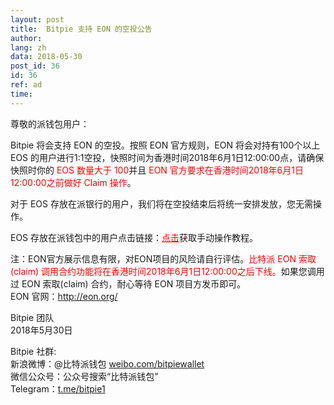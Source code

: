 ```yaml
---
layout: post
title:  Bitpie 支持 EON 的空投公告
author: 
lang: zh
data: 2018-05-30
post_id: 36
id: 36
ref: ad
time: 
---
```




尊敬的派钱包用户：


Bitpie 将会支持 EON 的空投。按照 EON 官方规则，EON 将会对持有100个以上 EOS 的用户进行1:1空投，快照时间为香港时间2018年6月1日12:00:00点，请确保快照时你的<span style="color:red"> EOS 数量大于 100</span>并且 <span style="color:red">EON 官方要求在香港时间2018年6月1日12:00:00之前做好 Claim 操作</span>。


对于 EOS 存放在派银行的用户，我们将在空投结束后将统一安排发放，您无需操作。
 

EOS 存放在派钱包中的用户点击链接：<a href="http://docs.bitpie.com/zh_CN/latest/commonContract/index.html#eon-claim" style="color:red" target="_blank">点击</a>获取手动操作教程。


注：EON官方展示信息有限，对EON项目的风险请自行评估。<span style="color:red">比特派 EON 索取(claim) 调用合约功能将在香港时间2018年6月1日12:00:00之后下线。</span>如果您调用过 EON 索取(claim) 合约，耐心等待 EON 项目方发币即可。<br/>
EON 官网：<a href="http://eon.org/#/" target="_blank" style="color:red">http://eon.org/</a>


Bitpie 团队<br/>
2018年5月30日


Bitpie 社群:<br/>
新浪微博：@比特派钱包 <a href="https://weibo.com/bitpiewallet" target="_blank">weibo.com/bitpiewallet</a><br/>
微信公众号：公众号搜索“比特派钱包”<br/>
Telegram：<a href="https://t.me/bitpie1" target="_blank">t.me/bitpie1</a>